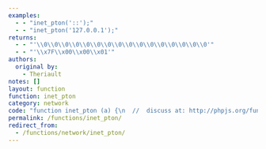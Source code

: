 ```yaml
---
examples:
  - - "inet_pton('::');"
  - - "inet_pton('127.0.0.1');"
returns:
  - - "'\\0\\0\\0\\0\\0\\0\\0\\0\\0\\0\\0\\0\\0\\0\\0\\0'"
  - - "'\\x7F\\x00\\x00\\x01'"
authors:
  original by:
    - Theriault
notes: []
layout: function
function: inet_pton
category: network
code: "function inet_pton (a) {\n  //  discuss at: http://phpjs.org/functions/inet_pton/\n  // original by: Theriault\n  //   example 1: inet_pton('::');\n  //   returns 1: '\\0\\0\\0\\0\\0\\0\\0\\0\\0\\0\\0\\0\\0\\0\\0\\0'\n  //   example 2: inet_pton('127.0.0.1');\n  //   returns 2: '\\x7F\\x00\\x00\\x01'\n\n  var r, m, x, i, j, f = String.fromCharCode\n  // IPv4\n  m = a.match(/^(?:\\d{1,3}(?:\\.|$)){4}/)\n  if (m) {\n    m = m[0].split('.')\n    m = f(m[0]) + f(m[1]) + f(m[2]) + f(m[3])\n    // Return if 4 bytes, otherwise false.\n    return m.length === 4 ? m : false\n  }\n  r = /^((?:[\\da-f]{1,4}(?::|)){0,8})(::)?((?:[\\da-f]{1,4}(?::|)){0,8})$/\n  // IPv6\n  m = a.match(r)\n  if (m) {\n    // Translate each hexadecimal value.\n    for (j = 1; j < 4; j++) {\n      // Indice 2 is :: and if no length, continue.\n      if (j === 2 || m[j].length === 0) {\n        continue\n      }\n      m[j] = m[j].split(':')\n      for (i = 0; i < m[j].length; i++) {\n        m[j][i] = parseInt(m[j][i], 16)\n        // Would be NaN if it was blank, return false.\n        if (isNaN(m[j][i])) {\n          // Invalid IP.\n          return false\n        }\n        m[j][i] = f(m[j][i] >> 8) + f(m[j][i] & 0xFF)\n      }\n      m[j] = m[j].join('')\n    }\n    x = m[1].length + m[3].length\n    if (x === 16) {\n      return m[1] + m[3]\n    } else if (x < 16 && m[2].length > 0) {\n      return m[1] + (new Array(16 - x + 1))\n        .join('\\x00') + m[3]\n    }\n  }\n  // Invalid IP.\n  return false\n}\n"
permalink: /functions/inet_pton/
redirect_from:
  - /functions/network/inet_pton/
---
```


<!-- WARNING! This file is auto generated by `npm run web:inject`, do not edit by hand -->
